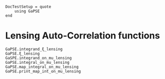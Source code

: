 ```@meta
DocTestSetup = quote
    using GaPSE
end
```

# Lensing Auto-Correlation functions

```@docs
GaPSE.integrand_ξ_lensing
GaPSE.ξ_lensing
GaSPE.integrand_on_mu_lensing
GaPSE.integral_on_mu_lensing
GaPSE.map_integral_on_mu_lensing
GaPSE.print_map_int_on_mu_lensing
```
